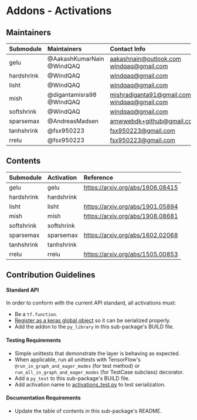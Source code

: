 # Addons - Activations

## Maintainers
| Submodule | Maintainers               | Contact Info                             |
|:----------|:--------------------------|:-----------------------------------------|
| gelu      | @AakashKumarNain @WindQAQ | aakashnain@outlook.com windqaq@gmail.com |
| hardshrink| @WindQAQ                  | windqaq@gmail.com                        |
| lisht     | @WindQAQ                  | windqaq@gmail.com                        |
| mish      | @digantamisra98 @WindQAQ  | mishradiganta91@gmail.com, windqaq@gmail.com |
| softshrink| @WindQAQ                  | windqaq@gmail.com                        |
| sparsemax | @AndreasMadsen            | amwwebdk+github@gmail.com                |
| tanhshrink| @fsx950223                | fsx950223@gmail.com                      |
| rrelu     | @fsx950223                | fsx950223@gmail.com                      |

## Contents
| Submodule | Activation | Reference                        |
|:----------|:-----------|:---------------------------------|
| gelu      | gelu       | https://arxiv.org/abs/1606.08415 |
| hardshrink| hardshrink |                                  |
| lisht     | lisht      | https://arxiv.org/abs/1901.05894 | 
| mish      | mish       | https://arxiv.org/abs/1908.08681 |
| softshrink| softshrink |                                  |
| sparsemax | sparsemax  | https://arxiv.org/abs/1602.02068 |
| tanhshrink| tanhshrink |                                  |
| rrelu     | rrelu      | https://arxiv.org/abs/1505.00853 |

## Contribution Guidelines
#### Standard API
In order to conform with the current API standard, all activations
must:
 * Be a `tf.function`.
 * [Register as a keras global object](https://github.com/tensorflow/addons/blob/master/tensorflow_addons/utils/keras_utils.py)
  so it can be serialized properly.
 * Add the addon to the `py_library` in this sub-package's BUILD file.

#### Testing Requirements
 * Simple unittests that demonstrate the layer is behaving as expected.
 * When applicable, run all unittests with TensorFlow's
   `@run_in_graph_and_eager_modes` (for test method)
   or `run_all_in_graph_and_eager_modes` (for TestCase subclass)
   decorator.
 * Add a `py_test` to this sub-package's BUILD file.
 * Add activation name to [activations_test.py](https://github.com/tensorflow/addons/tree/master/tensorflow_addons/activations/activations_test.py) to test serialization.

#### Documentation Requirements
 * Update the table of contents in this sub-package's README.
